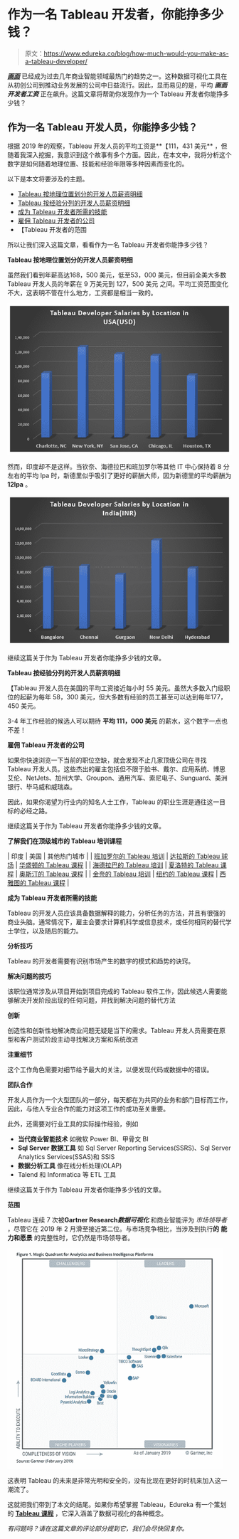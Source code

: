 # 作为一名 Tableau 开发者，你能挣多少钱？

> 原文：<https://www.edureka.co/blog/how-much-would-you-make-as-a-tableau-developer/>

[***画面***](https://www.edureka.co/blog/tableau-tutorial/) 已经成为过去几年商业智能领域最热门的趋势之一。这种数据可视化工具在从初创公司到推动业务发展的公司中日益流行。因此，显而易见的是，平均 ***画面开发者工资*** 正在飙升。这篇文章将帮助你发现作为一个 Tableau 开发者你能挣多少钱？

## 作为一名 Tableau 开发人员，你能挣多少钱？

根据 2019 年的观察，Tableau 开发人员的平均工资是**【111，431 美元** ，但随着我深入挖掘，我意识到这个故事有多个方面。因此，在本文中，我将分析这个数字是如何随着地理位置、技能和经验年限等多种因素而变化的。

以下是本文将要涉及的主题。

*   [Tableau 按地理位置划分的开发人员薪资明细](#TableauDeveloperSalarybreakdownbyGeography)
*   [Tableau 按经验分列的开发人员薪资明细](#TableauDeveloperSalarybreakdownbyExperience)
*   [成为 Tableau 开发者所需的技能](#SkillsRequiredtoBecomeaTableauDeveloper)
*   [雇佣 Tableau 开发者的公司](#CompanieshiringTableauDevelopers)
*   【Tableau 开发者的范围

所以让我们深入这篇文章，看看作为一名 Tableau 开发者你能挣多少钱？

**Tableau 按地理位置划分的开发人员薪资明细**

虽然我们看到年薪高达168，500 美元，低至53，000 美元，但目前全美大多数 Tableau 开发人员的年薪在 9 万美元到 127，500 美元 之间。平均工资范围变化不大，这表明不管在什么地方，工资都是相当一致的。

![Trends - How much would you make as a tableau developer - edureka](img/67ee071cbc29fef05a96d2bb6dba39f1.png)

然而，印度却不是这样。当钦奈、海德拉巴和班加罗尔等其他 IT 中心保持着 8 分左右的平均 lpa 时，新德里似乎吸引了更好的薪酬大师，因为新德里的平均薪酬为 **12lpa** 。

**![Trends - How much would you make as a tableau developer - edureka](img/0a03e0fbef8de303b3030fdb2380a843.png)**

继续这篇关于作为 Tableau 开发者你能挣多少钱的文章。

**Tableau 按经验分列的开发人员薪资明细**

【Tableau 开发人员在美国的平均工资接近每小时 55 美元。虽然大多数入门级职位的起薪为每年 58，300 美元，但大多数有经验的员工甚至可以达到每年177，450 美元。

3-4 年工作经验的候选人可以期待 **平均 111，000 美元** 的薪水，这个数字一点也不差！

**雇佣 Tableau 开发者的公司**

如果你快速浏览一下当前的职位空缺，就会发现不止几家顶级公司在寻找 Tableau 开发人员。这些杰出的雇主包括但不限于脸书、戴尔、应用系统、博思艾伦、NetJets、加州大学、Groupon、通用汽车、索尼电子、Sunguard、美洲银行、毕马威和威瑞森。

因此，如果你渴望为行业内的知名人士工作，Tableau 的职业生涯是通往这一目标的必经之路。

继续这篇关于作为 Tableau 开发者你能挣多少钱的文章。

**了解我们在顶级城市的 Tableau 培训课程**

| 印度 | 美国 | 其他热门城市 |
| [班加罗尔的 Tableau 培训](https://www.edureka.co/tableau-certification-training-bangalore) | [达拉斯的 Tableau 球场](https://www.edureka.co/tableau-certification-training-dallas) | [华盛顿的 Tableau 课程](https://www.edureka.co/tableau-certification-training-washington) |
| [海德拉巴的 Tableau 培训](https://www.edureka.co/tableau-certification-training-hyderabad) | [夏洛特的 Tableau 课程](https://www.edureka.co/tableau-certification-training-charlotte) | [奥斯汀的 Tableau 课程](https://www.edureka.co/tableau-certification-training-austin) |
| [金奈的 Tableau 培训](https://www.edureka.co/tableau-certification-training-chennai) | [纽约的 Tableau 课程](https://www.edureka.co/tableau-certification-training-new-york-city) | [西雅图的 Tableau 课程](https://www.edureka.co/tableau-certification-training-seattle) |

**成为 Tableau 开发者所需的技能**

Tableau 的开发人员应该具备数据解释的能力，分析任务的方法，并且有很强的商业头脑。通常情况下，雇主会要求计算机科学或信息技术，或任何相同的替代学士学位，以及随后的能力。

**分析技巧**

Tableau 的开发者需要有识别市场产生的数字的模式和趋势的诀窍。

**解决问题的技巧**

该职位通常涉及从项目开始到项目完成的 Tableau 软件工作，因此候选人需要能够解决开发阶段出现的任何问题，并找到解决问题的替代方法

**创新**

创造性和创新性地解决商业问题无疑是当下的需求。Tableau 开发人员需要在原型和客户测试阶段主动寻找解决方案和系统改进

**注重细节**

这个工作角色需要对细节给予最大的关注，以便发现代码或数据中的错误。

**团队合作**

开发人员作为一个大型团队的一部分，每天都在为共同的业务和部门目标而工作，因此，与他人专业合作的能力对这项工作的成功至关重要。

此外，还需要对行业工具的实际操作经验，例如

*   **当代商业智能技术** 如微软 Power BI、甲骨文 BI
*   **Sql Server 数据工具** 如 Sql Server Reporting Services(SSRS)、Sql Server Analytics Services(SSAS)和 SSIS
*   **数据分析工具** 像在线分析处理(OLAP)
*   Talend 和 Informatica 等 ETL 工具

继续这篇关于作为 Tableau 开发者你能挣多少钱的文章。

**范围**

Tableau 连续 7 次被**Gartner Research*****数据可视化*** 和商业智能评为 *市场领导者* ，尽管它在 2019 年 2 月滑至接近第二位。与市场竞争相比，当涉及到执行**的** **能力和愿景** 的完整性时，它仍然是市场领导者。

![Trends - How much would you make as a tableau developer - edureka](img/ee39957f816a673b9271698d7bb411c2.png)

这表明 Tableau 的未来是非常光明和安全的，没有比现在更好的时机来加入这一潮流了。

这就把我们带到了本文的结尾。如果你希望掌握 Tableau，Edureka 有一个策划的  **[Tableau 课程](https://www.edureka.co/tableau-certification-training)** ，它深入涵盖了数据可视化的各种概念。

*有问题吗？请在这篇文章的评论部分提到它，我们会尽快回复你。*